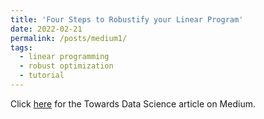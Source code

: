 ```yaml
---
title: 'Four Steps to Robustify your Linear Program'
date: 2022-02-21
permalink: /posts/medium1/
tags:
  - linear programming
  - robust optimization
  - tutorial
---
```


Click [here](https://medium.com/towards-data-science/four-steps-to-robustify-your-linear-program-281477bd8190) for the Towards Data Science article on Medium. 
